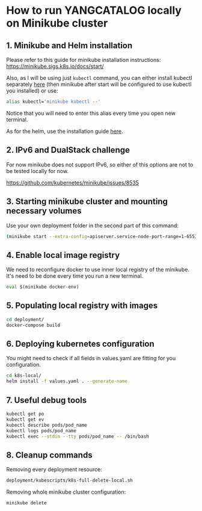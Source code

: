 How to run YANGCATALOG locally on Minikube cluster
===

## 1. Minikube and Helm installation

Please refer to this guide for minikube installation instructions: https://minikube.sigs.k8s.io/docs/start/

Also, as I will be using just `kubectl` command, you can either install kubectl separately [here](https://kubernetes.io/docs/tasks/tools/install-kubectl-linux/#install-using-native-package-management) (then minikube after start will be configured to use kubectl you installed) or use:

```bash
alias kubectl='minikube kubectl --'
```

Notice that you will need to enter this alias every time you open new terminal.

As for the helm, use the installation guide [here](https://helm.sh/docs/intro/install/).

## 2. IPv6 and DualStack challenge

For now minikube does not support IPv6, so either of this options are not to be tested locally for now.

https://github.com/kubernetes/minikube/issues/8535

## 3. Starting minikube cluster and mounting necessary volumes

Use your own deployment folder in the second part of this command:

```bash
(minikube start --extra-config=apiserver.service-node-port-range=1-65535 --mount-string="/var/yang:/var/yang" --mount) && (minikube mount /home/dmkirichen/Documents/deployment:/home/dmkirichen/Documents/deployment &)
```

## 4. Enable local image registry

We need to reconfigure docker to use inner local registry of the minikube. It's need to be done every time you run a new terminal.

```bash
eval $(minikube docker-env)
```

## 5. Populating local registry with images

```bash
cd deployment/
docker-compose build
```

## 6. Deploying kubernetes configuration

You might need to check if all fields in values.yaml are fitting for you configuration.

```bash
cd k8s-local/
helm install -f values.yaml . --generate-name
```

## 7. Useful debug tools

```bash
kubectl get po
kubectl get ev
kubectl describe pods/pod_name
kubectl logs pods/pod_name
kubectl exec --stdin --tty pods/pod_name -- /bin/bash
```

## 8. Cleanup commands

Removing every deployment resource:

```bash
deployment/kubescripts/k8s-full-delete-local.sh
```

Removing whole minikube cluster configuration:
```bash
minikube delete
```
